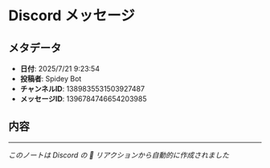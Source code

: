 # Discord メッセージ

## メタデータ
- **日付**: 2025/7/21 9:23:54
- **投稿者**: Spidey Bot
- **チャンネルID**: 1389835531503927487
- **メッセージID**: 1396784746654203985

## 内容


---
*このノートは Discord の 📝 リアクションから自動的に作成されました*
